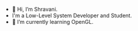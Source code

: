 - 👋 Hi, I’m Shravani.
- I'm a Low-Level System Developer and Student.
- 🌱 I’m currently learning OpenGL.
  

<!---
Shravani-k67/Shravani-k67 is a ✨ special ✨ repository because its `README.md` (this file) appears on your GitHub profile.
You can click the Preview link to take a look at your changes.
--->
